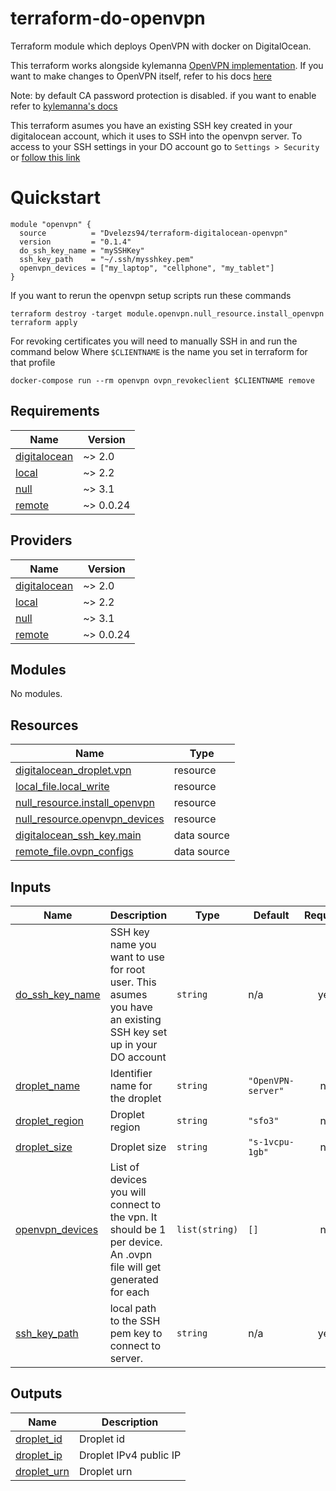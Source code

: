 # terraform-do-openvpn
Terraform module which deploys OpenVPN with docker on DigitalOcean.

This terraform works alongside kylemanna [OpenVPN implementation](https://hub.docker.com/r/kylemanna/openvpn). If you want to make changes to OpenVPN itself, refer to his docs [here](https://github.com/kylemanna/docker-openvpn/blob/master/docs/docker-compose.md)

Note: by default CA password protection is disabled. if you want to enable refer to [kylemanna's docs](https://github.com/kylemanna/docker-openvpn/blob/master/bin/ovpn_initpki)

This terraform asumes you have an existing SSH key created in your digitalocean account, which it uses to SSH into the openvpn server.
To access to your SSH settings in your DO account go to `Settings > Security` or [follow this link](https://cloud.digitalocean.com/account/security)

# Quickstart

```
module "openvpn" {
  source          = "Dvelezs94/terraform-digitalocean-openvpn"
  version         = "0.1.4"
  do_ssh_key_name = "mySSHKey"
  ssh_key_path    = "~/.ssh/mysshkey.pem"
  openvpn_devices = ["my_laptop", "cellphone", "my_tablet"]
}
```

If you want to rerun the openvpn setup scripts run these commands

```
terraform destroy -target module.openvpn.null_resource.install_openvpn
terraform apply
```

For revoking certificates you will need to manually SSH in and run the command below
Where `$CLIENTNAME` is the name you set in terraform for that profile
```
docker-compose run --rm openvpn ovpn_revokeclient $CLIENTNAME remove
```

## Requirements

| Name | Version |
|------|---------|
| <a name="requirement_digitalocean"></a> [digitalocean](#requirement\_digitalocean) | ~> 2.0 |
| <a name="requirement_local"></a> [local](#requirement\_local) | ~> 2.2 |
| <a name="requirement_null"></a> [null](#requirement\_null) | ~> 3.1 |
| <a name="requirement_remote"></a> [remote](#requirement\_remote) | ~> 0.0.24 |

## Providers

| Name | Version |
|------|---------|
| <a name="provider_digitalocean"></a> [digitalocean](#provider\_digitalocean) | ~> 2.0 |
| <a name="provider_local"></a> [local](#provider\_local) | ~> 2.2 |
| <a name="provider_null"></a> [null](#provider\_null) | ~> 3.1 |
| <a name="provider_remote"></a> [remote](#provider\_remote) | ~> 0.0.24 |

## Modules

No modules.

## Resources

| Name | Type |
|------|------|
| [digitalocean_droplet.vpn](https://registry.terraform.io/providers/digitalocean/digitalocean/latest/docs/resources/droplet) | resource |
| [local_file.local_write](https://registry.terraform.io/providers/hashicorp/local/latest/docs/resources/file) | resource |
| [null_resource.install_openvpn](https://registry.terraform.io/providers/hashicorp/null/latest/docs/resources/resource) | resource |
| [null_resource.openvpn_devices](https://registry.terraform.io/providers/hashicorp/null/latest/docs/resources/resource) | resource |
| [digitalocean_ssh_key.main](https://registry.terraform.io/providers/digitalocean/digitalocean/latest/docs/data-sources/ssh_key) | data source |
| [remote_file.ovpn_configs](https://registry.terraform.io/providers/tenstad/remote/latest/docs/data-sources/file) | data source |

## Inputs

| Name | Description | Type | Default | Required |
|------|-------------|------|---------|:--------:|
| <a name="input_do_ssh_key_name"></a> [do\_ssh\_key\_name](#input\_do\_ssh\_key\_name) | SSH key name you want to use for root user. This asumes you have an existing SSH key set up in your DO account | `string` | n/a | yes |
| <a name="input_droplet_name"></a> [droplet\_name](#input\_droplet\_name) | Identifier name for the droplet | `string` | `"OpenVPN-server"` | no |
| <a name="input_droplet_region"></a> [droplet\_region](#input\_droplet\_region) | Droplet region | `string` | `"sfo3"` | no |
| <a name="input_droplet_size"></a> [droplet\_size](#input\_droplet\_size) | Droplet size | `string` | `"s-1vcpu-1gb"` | no |
| <a name="input_openvpn_devices"></a> [openvpn\_devices](#input\_openvpn\_devices) | List of devices you will connect to the vpn. It should be 1 per device. An .ovpn file will get generated for each | `list(string)` | `[]` | no |
| <a name="input_ssh_key_path"></a> [ssh\_key\_path](#input\_ssh\_key\_path) | local path to the SSH pem key to connect to server. | `string` | n/a | yes |

## Outputs

| Name | Description |
|------|-------------|
| <a name="output_droplet_id"></a> [droplet\_id](#output\_droplet\_id) | Droplet id |
| <a name="output_droplet_ip"></a> [droplet\_ip](#output\_droplet\_ip) | Droplet IPv4 public IP |
| <a name="output_droplet_urn"></a> [droplet\_urn](#output\_droplet\_urn) | Droplet urn |